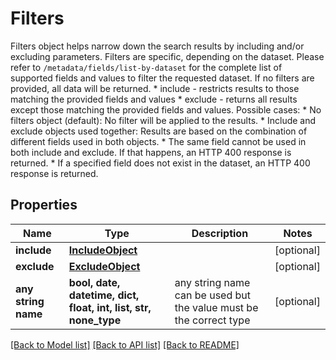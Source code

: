 # Filters

  Filters object helps narrow down the search results by including and/or excluding parameters. Filters are specific, depending on the dataset.   Please refer to `/metadata/fields/list-by-dataset` for the complete list of supported fields and values to filter the requested dataset.  If no filters are provided, all data will be returned.    * include - restricts results to those matching the provided fields and values   * exclude - returns all results except those matching the provided fields and values.   Possible cases:    * No filters object (default): No filter will be applied to the results.     * Include and exclude objects used together: Results are based on the combination of different fields used in both objects.     * The same field cannot be used in both include and exclude. If that happens, an HTTP 400 response is returned.    * If a specified field does not exist in the dataset, an HTTP 400 response is returned. 

## Properties
Name | Type | Description | Notes
------------ | ------------- | ------------- | -------------
**include** | [**IncludeObject**](IncludeObject.md) |  | [optional] 
**exclude** | [**ExcludeObject**](ExcludeObject.md) |  | [optional] 
**any string name** | **bool, date, datetime, dict, float, int, list, str, none_type** | any string name can be used but the value must be the correct type | [optional]

[[Back to Model list]](../README.md#documentation-for-models) [[Back to API list]](../README.md#documentation-for-api-endpoints) [[Back to README]](../README.md)


